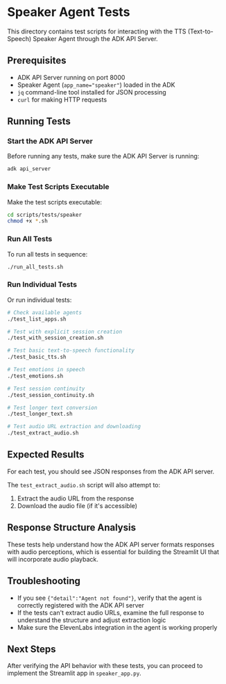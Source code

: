# Speaker Agent Tests

This directory contains test scripts for interacting with the TTS (Text-to-Speech) Speaker Agent through the ADK API Server.

## Prerequisites

- ADK API Server running on port 8000
- Speaker Agent (`app_name="speaker"`) loaded in the ADK
- `jq` command-line tool installed for JSON processing
- `curl` for making HTTP requests

## Running Tests

### Start the ADK API Server

Before running any tests, make sure the ADK API Server is running:

```bash
adk api_server
```

### Make Test Scripts Executable

Make the test scripts executable:

```bash
cd scripts/tests/speaker
chmod +x *.sh
```

### Run All Tests

To run all tests in sequence:

```bash
./run_all_tests.sh
```

### Run Individual Tests

Or run individual tests:

```bash
# Check available agents
./test_list_apps.sh

# Test with explicit session creation
./test_with_session_creation.sh

# Test basic text-to-speech functionality
./test_basic_tts.sh

# Test emotions in speech
./test_emotions.sh

# Test session continuity
./test_session_continuity.sh

# Test longer text conversion
./test_longer_text.sh

# Test audio URL extraction and downloading
./test_extract_audio.sh
```

## Expected Results

For each test, you should see JSON responses from the ADK API server. 

The `test_extract_audio.sh` script will also attempt to:
1. Extract the audio URL from the response
2. Download the audio file (if it's accessible)

## Response Structure Analysis

These tests help understand how the ADK API server formats responses with audio perceptions, which is essential for building the Streamlit UI that will incorporate audio playback.

## Troubleshooting

- If you see `{"detail":"Agent not found"}`, verify that the agent is correctly registered with the ADK API server
- If the tests can't extract audio URLs, examine the full response to understand the structure and adjust extraction logic
- Make sure the ElevenLabs integration in the agent is working properly

## Next Steps

After verifying the API behavior with these tests, you can proceed to implement the Streamlit app in `speaker_app.py`. 